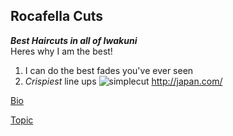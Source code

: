 Rocafella Cuts
---
***Best Haircuts in all of Iwakuni***  
Heres why I am the best!
1. I can do the best fades you've ever seen
2. *Crispiest* line ups
![simplecut](https://github.com/allero/RocafellaCuts/blob/master/4B857E13-7AE6-4948-B9BE-F37F65292E63.jpeg)
<http://japan.com/>

[Bio](allero.github.io/RocafellaCuts/blob/master/bio)


[Topic](https://github.com/allero/RocafellaCuts/blob/master/topic.md)
